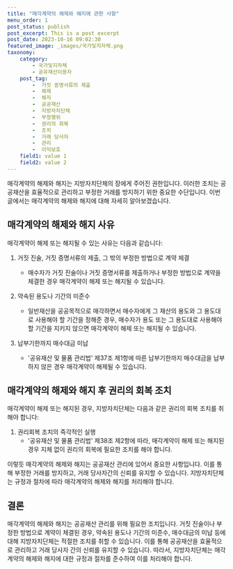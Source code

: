 ```yaml
---
title: "매각계약의 해제와 해지에 관한 사항"
menu_order: 1
post_status: publish
post_excerpt: This is a post excerpt
post_date: 2023-10-16 09:02:30
featured_image: _images/국가및지자체.png
taxonomy:
    category:
        - 국가및지자체
        - 공유재산이용자
    post_tag:
        -  거짓 증명서류의 제출
        -  해제
        -  해지
        -  공공재산
        -  지방자치단체
        -  부정행위
        -  권리의 회복
        -  조치
        -  거래 당사자
        -  관리
        -  이익보호
    field1: value 1
    field2: value 2
---
```



매각계약의 해제와 해지는 지방자치단체의 장에게 주어진 권한입니다. 이러한 조치는 공공재산을 효율적으로 관리하고 부정한 거래를 방지하기 위한 중요한 수단입니다. 이번 글에서는 매각계약의 해제와 해지에 대해 자세히 알아보겠습니다.

## 매각계약의 해제와 해지 사유

매각계약이 해제 또는 해지될 수 있는 사유는 다음과 같습니다:

1. 거짓 진술, 거짓 증명서류의 제출, 그 밖의 부정한 방법으로 계약 체결
   - 매수자가 거짓 진술이나 거짓 증명서류를 제출하거나 부정한 방법으로 계약을 체결한 경우 매각계약이 해제 또는 해지될 수 있습니다.

2. 약속된 용도나 기간의 미준수
   - 일반재산을 공공목적으로 매각하면서 매수자에게 그 재산의 용도와 그 용도대로 사용해야 할 기간을 정해준 경우, 매수자가 용도 또는 그 용도대로 사용해야 할 기간을 지키지 않으면 매각계약이 해제 또는 해지될 수 있습니다.

3. 납부기한까지 매수대금 미납
   - '공유재산 및 물품 관리법' 제37조 제1항에 따른 납부기한까지 매수대금을 납부하지 않은 경우 매각계약이 해제될 수 있습니다.

## 매각계약의 해제와 해지 후 권리의 회복 조치

매각계약이 해제 또는 해지된 경우, 지방자치단체는 다음과 같은 권리의 회복 조치를 취해야 합니다:

1. 권리회복 조치의 즉각적인 실행
   - '공유재산 및 물품 관리법' 제38조 제2항에 따라, 매각계약이 해제 또는 해지된 경우 지체 없이 권리의 회복에 필요한 조치를 해야 합니다.

이렇듯 매각계약의 해제와 해지는 공공재산 관리에 있어서 중요한 사항입니다. 이를 통해 부정한 거래를 방지하고, 거래 당사자간의 신뢰를 유지할 수 있습니다. 지방자치단체는 규정과 절차에 따라 매각계약의 해제와 해지를 처리해야 합니다.

## 결론

매각계약의 해제와 해지는 공공재산 관리를 위해 필요한 조치입니다. 거짓 진술이나 부정한 방법으로 계약이 체결된 경우, 약속된 용도나 기간의 미준수, 매수대금의 미납 등에 대해 지방자치단체는 적절한 조치를 취할 수 있습니다. 이를 통해 공공재산을 효율적으로 관리하고 거래 당사자 간의 신뢰를 유지할 수 있습니다. 따라서, 지방자치단체는 매각계약의 해제와 해지에 대한 규정과 절차를 준수하여 이를 처리해야 합니다.
